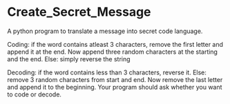 # Create_Secret_Message

A python program to translate a message into secret code language.

Coding:
if the word contains atleast 3 characters, remove the first letter and append it at the end.
  Now append three random characters at the starting and the end.
Else:
  simply reverse the string

Decoding:
if the word contains less than 3 characters, reverse it.
Else:
  remove 3 random characters from start and end. Now remove the last letter and append it to the beginning.
Your program should ask whether you want to code or decode.
